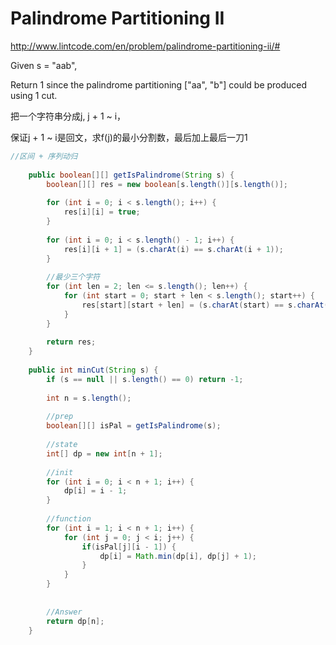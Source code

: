 # Palindrome Partitioning II

http://www.lintcode.com/en/problem/palindrome-partitioning-ii/#

Given s = "aab",

Return 1 since the palindrome partitioning ["aa", "b"] could be produced using 1 cut.

把一个字符串分成j, j + 1 ~ i，

保证j + 1 ~ i是回文，求f(j)的最小分割数，最后加上最后一刀1


```java
//区间 + 序列动归
    
    public boolean[][] getIsPalindrome(String s) {
        boolean[][] res = new boolean[s.length()][s.length()];
        
        for (int i = 0; i < s.length(); i++) {
            res[i][i] = true;
        }
        
        for (int i = 0; i < s.length() - 1; i++) {
            res[i][i + 1] = (s.charAt(i) == s.charAt(i + 1));
        }
        
        //最少三个字符
        for (int len = 2; len <= s.length(); len++) {
            for (int start = 0; start + len < s.length(); start++) {
                res[start][start + len] = (s.charAt(start) == s.charAt(start + len) && res[start + 1][start + len - 1]);
            }
        }
        
        return res;
    }
    
    public int minCut(String s) {
        if (s == null || s.length() == 0) return -1;
        
        int n = s.length();
        
        //prep
        boolean[][] isPal = getIsPalindrome(s);
        
        //state
        int[] dp = new int[n + 1];
        
        //init
        for (int i = 0; i < n + 1; i++) {
            dp[i] = i - 1;
        }
        
        //function
        for (int i = 1; i < n + 1; i++) {
            for (int j = 0; j < i; j++) {
                if(isPal[j][i - 1]) {
                    dp[i] = Math.min(dp[i], dp[j] + 1);
                }
            }
        }
        
        
        //Answer
        return dp[n];
    }
```